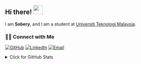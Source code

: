 
## Hi there! <img src="https://raw.githubusercontent.com/drshahizan/drshahizan/master/img/wave.gif" width="30">

I am  __Sobery__, and I am a student at [Universiti Teknologi Malaysia](https://www.utm.my).

### 🙌🏻 Connect with Me
<p align="left">
    <a href="https://github.com/duncansez" target="_blank"><img alt="GitHub" src="https://img.shields.io/badge/-@duncansez-181717?style=flat-square&logo=GitHub&logoColor=white"></a>
    <a href="https://www.linkedin.com/in/soberybasri" target="_blank"><img alt="LinkedIn" src="https://img.shields.io/badge/-soberybasri-blue?style=flat-square&logo=Linkedin&logoColor=white&link=https://www.linkedin.com/in/sobery-basri-7b20aa105/"></a>
    <a href="mailto:soberybasri@gmail.com" target="_blank"><img alt="Email" src="https://img.shields.io/badge/-soberybasri@gmail.com-c14438?style=flat-square&logo=Gmail&logoColor=white&link=mailto:soberybasri@gmail.com"></a>    
</p>
  

<details>
<summary>Click for GitHub Stats</summary>
<p align="left">
    <img alt = "GitHub Stats" src="https://github-readme-stats.vercel.app/api?username=duncansez&show_icons=true&hide=issues&icon_color=000000&hide_border=true&title_color=5391FE&text_color=555&PAT_1">
    <br>
    <img alt = "Top Language" src="https://github-readme-stats.vercel.app/api/top-langs/?username=duncansez&hide=html,&hide_border=true&title_color=5391FE&text_color=555"
</p>
  
  ![Follower Badge](https://img.shields.io/github/followers/duncansez)
  ![](https://visitor-badge.glitch.me/badge?page_id=duncansez)

</details>
